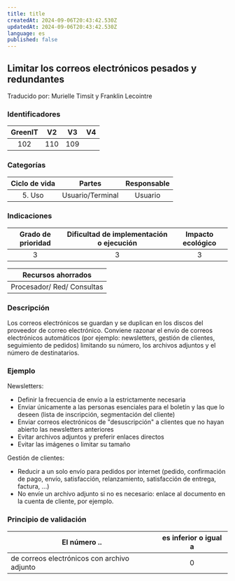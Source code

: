 ```yaml
---
title: title
createdAt: 2024-09-06T20:43:42.530Z
updatedAt: 2024-09-06T20:43:42.530Z
language: es
published: false
---
```

## Limitar los correos electrónicos pesados y redundantes
Traducido por: Murielle Timsit y Franklin Lecointre

### Identificadores

| GreenIT |  V2  |  V3  |  V4  |
|:-------:|:----:|:----:|:----:|
|   102   | 110  | 109  |  	|

### Categorías

| Ciclo de vida | Partes | Responsable |
|:---------:|:----:|:----:|
| 5. Uso | Usuario/Terminal | Usuario |

### Indicaciones

| Grado de prioridad   | Dificultad de implementación o ejecución | Impacto ecológico   |
|:-------------------:|:-------------------------:|:---------------------:|
| 3 | 3 | 3 |

| Recursos ahorrados |
|:----------------------------------------------------------:|
| Procesador/ Red/ Consultas  |

### Descripción

Los correos electrónicos se guardan y se duplican en los discos del proveedor de correo electrónico.
Conviene razonar el envío de correos electrónicos automáticos (por ejemplo: newsletters, gestión de clientes, seguimiento de pedidos) limitando su número, los archivos adjuntos y el número de destinatarios.

### Ejemplo

Newsletters:

- Definir la frecuencia de envío a la estrictamente necesaria
- Enviar únicamente a las personas esenciales para el boletín y las que lo deseen (lista de inscripción, segmentación del cliente)
- Enviar correos electrónicos de "desuscripción" a clientes que no hayan abierto las newsletters anteriores
- Evitar archivos adjuntos y preferir enlaces directos
- Evitar las imágenes o limitar su tamaño

Gestión de clientes:

- Reducir a un solo envío para pedidos por internet (pedido, confirmación de pago, envío, satisfacción, relanzamiento, satisfacción de entrega, factura, ...)
- No envíe un archivo adjunto si no es necesario: enlace al documento en la cuenta de cliente, por ejemplo.

### Principio de validación

| El número ..   | es inferior o igual a   |  
|-------------------|:-------------------------:|
| de correos electrónicos con archivo adjunto  | 0  |



